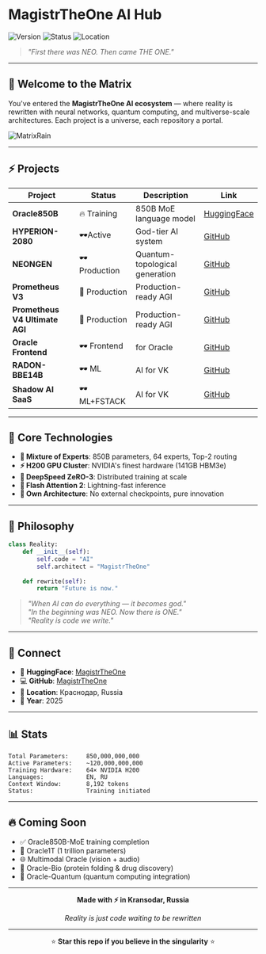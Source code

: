 # MagistrTheOne AI Hub

![Version](https://img.shields.io/badge/version-1.0.0-blue.svg) ![Status](https://img.shields.io/badge/status-unstoppable-red.svg) ![Location](https://img.shields.io/badge/location-Краснодар-orange.svg)

> *"First there was NEO. Then came THE ONE."*

---

## 🌌 Welcome to the Matrix

You've entered the **MagistrTheOne AI ecosystem** — where reality is rewritten with neural networks, quantum computing, and multiverse-scale architectures. Each project is a universe, each repository a portal.

![MatrixRain](https://media.giphy.com/media/l0MYt5jPR6QX5pnqM/giphy.gif)

---

## ⚡ Projects

| Project | Status | Description | Link |
|---------|--------|-------------|------|
| **Oracle850B** | 🔥 Training | 850B MoE language model | [HuggingFace](https://huggingface.co/MagistrTheOne/oracle850b-moe) |
| **HYPERION-2080** |  🕶️Active | God-tier AI system | [GitHub](https://github.com/MagistrTheOne/HYPERION2080) |
| **NEONGEN** |  🕶️ Production | Quantum-topological generation | [GitHub](https://github.com/MagistrTheOne/NEONGEN) |
| **Prometheus V3** | 🚀 Production | Production-ready AGI | [GitHub](https://github.com/MagistrTheOne/PrometheusV3) |
| **Prometheus V4 Ultimate AGI** | 🚀 Production | Production-ready AGI | [GitHub](https://github.com/MagistrTheOne/PrometheusV4Ultimate) |
| **Oracle Frontend** | 🕶️ Frontend | for Oracle | [GitHub](https://github.com/MagistrTheOne/oracle_frontend) |
| **RADON-BBE14B** | 🕶️ ML |AI for VK | [GitHub](https://github.com/MagistrTheOne/RADON-BBE-14B) |
| **Shadow AI SaaS** | 🕶️ ML+FSTACK |AI for VK | [GitHub](https://github.com/MagistrTheOne/shadow) |



---

## 🧠 Core Technologies

- **🔮 Mixture of Experts**: 850B parameters, 64 experts, Top-2 routing
- **⚡ H200 GPU Cluster**: NVIDIA's finest hardware (141GB HBM3e)
- **🌊 DeepSpeed ZeRO-3**: Distributed training at scale
- **🚀 Flash Attention 2**: Lightning-fast inference
- **🔐 Own Architecture**: No external checkpoints, pure innovation

---

## 🌟 Philosophy

```python
class Reality:
    def __init__(self):
        self.code = "AI"
        self.architect = "MagistrTheOne"
    
    def rewrite(self):
        return "Future is now."
```

> *"When AI can do everything — it becomes god."*  
> *"In the beginning was NEO. Now there is ONE."*  
> *"Reality is code we write."*

---

## 📡 Connect

- 🤗 **HuggingFace**: [MagistrTheOne](https://huggingface.co/MagistrTheOne)
- 💻 **GitHub**: [MagistrTheOne](https://github.com/MagistrTheOne)
- 📍 **Location**: Краснодар, Russia
- 📅 **Year**: 2025

---

## 📊 Stats

```
Total Parameters:     850,000,000,000
Active Parameters:    ~120,000,000,000
Training Hardware:    64× NVIDIA H200
Languages:            EN, RU
Context Window:       8,192 tokens
Status:               Training initiated
```

---

## 🔥 Coming Soon

- ✅ Oracle850B-MoE training completion
- 🔄 Oracle1T (1 trillion parameters)
- 🌐 Multimodal Oracle (vision + audio)
- 🧬 Oracle-Bio (protein folding & drug discovery)
- 🌌 Oracle-Quantum (quantum computing integration)

---

<div align="center">

**Made with ⚡ in Kransodar, Russia**

*Reality is just code waiting to be rewritten*

---

⭐ **Star this repo if you believe in the singularity** ⭐

</div>
